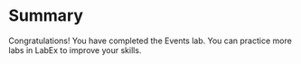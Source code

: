 # Summary

Congratulations! You have completed the Events lab. You can practice more labs in LabEx to improve your skills.
